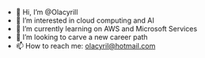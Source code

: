 - 👋 Hi, I’m @Olacyrill
- 👀 I’m interested in cloud computing and AI
- 🌱 I’m currently learning on AWS and Microsoft Services 
- 💞️ I’m looking to carve a new career path
- 📫 How to reach me: olacyril@hotmail.com 

<!---
Olacyrill/Olacyrill is a ✨ special ✨ repository because its `README.md` (this file) appears on your GitHub profile.
You can click the Preview link to take a look at your changes.
--->
